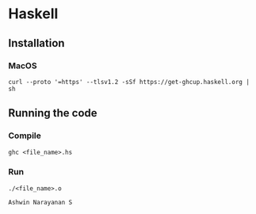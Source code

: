 # Haskell

## Installation

### MacOS

```
curl --proto '=https' --tlsv1.2 -sSf https://get-ghcup.haskell.org | sh
```

## Running the code

### Compile
```
ghc <file_name>.hs
```

### Run
```
./<file_name>.o
```

`Ashwin Narayanan S`
